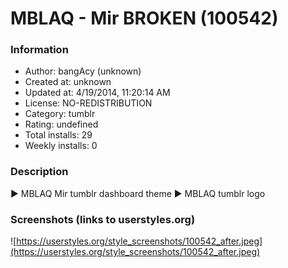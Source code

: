 # MBLAQ - Mir BROKEN (100542)

### Information
- Author: bangAcy (unknown)
- Created at: unknown
- Updated at: 4/19/2014, 11:20:14 AM
- License: NO-REDISTRIBUTION
- Category: tumblr
- Rating: undefined
- Total installs: 29
- Weekly installs: 0


### Description
► MBLAQ Mir tumblr dashboard theme 
► MBLAQ tumblr logo


### Screenshots (links to userstyles.org)
![https://userstyles.org/style_screenshots/100542_after.jpeg](https://userstyles.org/style_screenshots/100542_after.jpeg)


